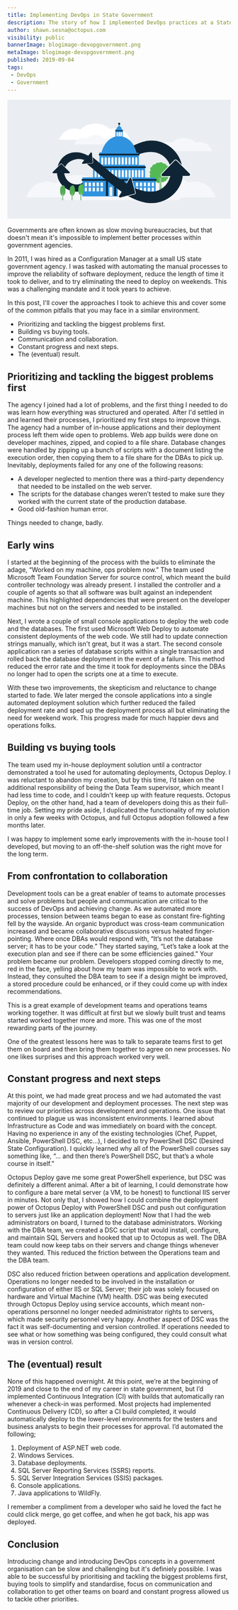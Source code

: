 ```yaml
---
title: Implementing DevOps in State Government
description: The story of how I implemented DevOps practices at a State government agency
author: shawn.sesna@octopus.com
visibility: public
bannerImage: blogimage-devopgovernment.png
metaImage: blogimage-devopgovernment.png
published: 2019-09-04
tags:
 - DevOps
 - Government
---
```


![Illustration showing an infinite feedback loop surrounding a government building](blogimage-devopgovernment.png)

Governments are often known as slow moving bureaucracies, but that doesn't mean it's impossible to implement better processes within government agencies. 

In 2011, I was hired as a Configuration Manager at a small US state government agency. I was tasked with automating the manual processes to improve the reliability of software deployment, reduce the length of time it took to deliver, and to try eliminating the need to deploy on weekends. This was a challenging mandate and it took years to achieve.

In this post, I'll cover the approaches I took to achieve this and cover some of the common pitfalls that you may face in a similar environment. 

- Prioritizing and tackling the biggest problems first.
- Building vs buying tools.
- Communication and collaboration.
- Constant progress and next steps.
- The (eventual) result.

## Prioritizing and tackling the biggest problems first

The agency I joined had a lot of problems, and the first thing I needed to do was learn how everything was structured and operated. After I'd settled in and learned their processes, I prioritized my first steps to improve things. The agency had a number of in-house applications and their deployment process left them wide open to problems. Web app builds were done on developer machines, zipped, and copied to a file share. Database changes were handled by zipping up a bunch of scripts with a document listing the execution order, then copying them to a file share for the DBAs to pick up. Inevitably, deployments failed for any one of the following reasons:

- A developer neglected to mention there was a third-party dependency that needed to be installed on the web server. 
- The scripts for the database changes weren’t tested to make sure they worked with the current state of the production database.
- Good old-fashion human error. 

Things needed to change, badly.

## Early wins

I started at the beginning of the process with the builds to eliminate the adage, “Worked on my machine, ops problem now.” The team used Microsoft Team Foundation Server for source control, which meant the build controller technology was already present. I installed the controller and a couple of agents so that all software was built against an independent machine. This highlighted dependencies that were present on the developer machines but not on the servers and needed to be installed.

Next, I wrote a couple of small console applications to deploy the web code and the databases. The first used Microsoft Web Deploy to automate consistent deployments of the web code. We still had to update connection strings manually, which isn't great, but it was a start. The second console application ran a series of database scripts within a single transaction and rolled back the database deployment in the event of a failure. This method reduced the error rate and the time it took for deployments since the DBAs no longer had to open the scripts one at a time to execute.

With these two improvements, the skepticism and reluctance to change started to fade. We later merged the console applications into a single automated deployment solution which further reduced the failed deployment rate and sped up the deployment process all but eliminating the need for weekend work. This progress made for much happier devs and operations folks.

## Building vs buying tools

The team used my in-house deployment solution until a contractor demonstrated a tool he used for automating deployments, Octopus Deploy. I was reluctant to abandon my creation, but by this time, I’d taken on the additional responsibility of being the Data Team supervisor, which meant I had less time to code, and I couldn't keep up with feature requests. Octopus Deploy, on the other hand, had a team of developers doing this as their full-time job. Setting my pride aside, I duplicated the functionality of my solution in only a few weeks with Octopus, and full Octopus adoption followed a few months later.

I was happy to implement some early improvements with the in-house tool I developed, but moving to an off-the-shelf solution was the right move for the long term.

## From confrontation to collaboration

Development tools can be a great enabler of teams to automate processes and solve problems but people and communication are critical to the success of DevOps and achieving change. As we automated more processes, tension between teams began to ease as constant fire-fighting fell by the wayside. An organic byproduct was cross-team communication increased and became collaborative discussions versus heated finger-pointing.  Where once DBAs would respond with, “It’s not the database server; it has to be your code.” They started saying, “Let’s take a look at the execution plan and see if there can be some efficiencies gained.” Your problem became our problem.  Developers stopped coming directly to me, red in the face, yelling about how my team was impossible to work with.  Instead, they consulted the DBA team to see if a design might be improved, a stored procedure could be enhanced, or if they could come up with index recommendations.

This is a great example of development teams and operations teams working together. It was difficult at first but we slowly built trust and teams started worked together more and more. This was one of the most rewarding parts of the journey. 

One of the greatest lessons here was to talk to separate teams first to get them on board and then bring them together to agree on new processes. No one likes surprises and this approach worked very well. 

## Constant progress and next steps

At this point, we had made great process and we had automated the vast majority of our development and deployment processes. The next step was to review our priorities across development and operations.  One issue that continued to plague us was inconsistent environments. I learned about Infrastructure as Code and was immediately on board with the concept. Having no experience in any of the existing technologies (Chef, Puppet, Ansible, PowerShell DSC, etc…), I decided to try PowerShell DSC (Desired State Configuration). I quickly learned why all of the PowerShell courses say something like, “... and then there’s PowerShell DSC, but that’s a whole course in itself.” 

Octopus Deploy gave me some great PowerShell experience, but DSC was definitely a different animal. After a bit of learning, I could demonstrate how to configure a bare metal server (a VM, to be honest) to functional IIS server in minutes. Not only that, I showed how I could combine the deployment power of Octopus Deploy with PowerShell DSC and push out configuration to servers just like an application deployment! Now that I had the web administrators on board, I turned to the database administrators. Working with the DBA team, we created a DSC script that would install, configure, and maintain SQL Servers and hooked that up to Octopus as well. The DBA team could now keep tabs on their servers and change things whenever they wanted. This reduced the friction between the Operations team and the DBA team.

DSC also reduced friction between operations and application development.  Operations no longer needed to be involved in the installation or configuration of either IIS or SQL Server; their job was solely focused on hardware and Virtual Machine (VM) health.  DSC was being executed through Octopus Deploy using service accounts, which meant non-operations personnel no longer needed administrator rights to servers, which made security personnel very happy.  Another aspect of DSC was the fact it was self-documenting and version controlled.  If operations needed to see what or how something was being configured, they could consult what was in version control.

## The (eventual) result

None of this happened overnight. At this point, we’re at the beginning of 2019 and close to the end of my career in state government, but I’d implemented Continuous Integration (CI) with builds that automatically ran whenever a check-in was performed. Most projects had implemented Continuous Delivery (CD), so after a CI build completed, it would automatically deploy to the lower-level environments for the testers and business analysts to begin their processes for approval. I’d automated the following;

1. Deployment of ASP.NET web code.
2. Windows Services.
3. Database deployments.
4. SQL Server Reporting Services (SSRS) reports.
5. SQL Server Integration Services (SSIS) packages.
6. Console applications.
7. Java applications to WildFly. 

I remember a compliment from a developer who said he loved the fact he could click merge, go get coffee, and when he got back, his app was deployed. 

## Conclusion

Introducing change and introducing DevOps concepts in a government organisation can be slow and challenging but it's definiely possible. I was able to be successful by prioritising and tackling the biggest problems first, buying tools to simplify and standardise, focus on communication and collaboration to get other teams on board and constant progress allowed us to tackle other priorities.
